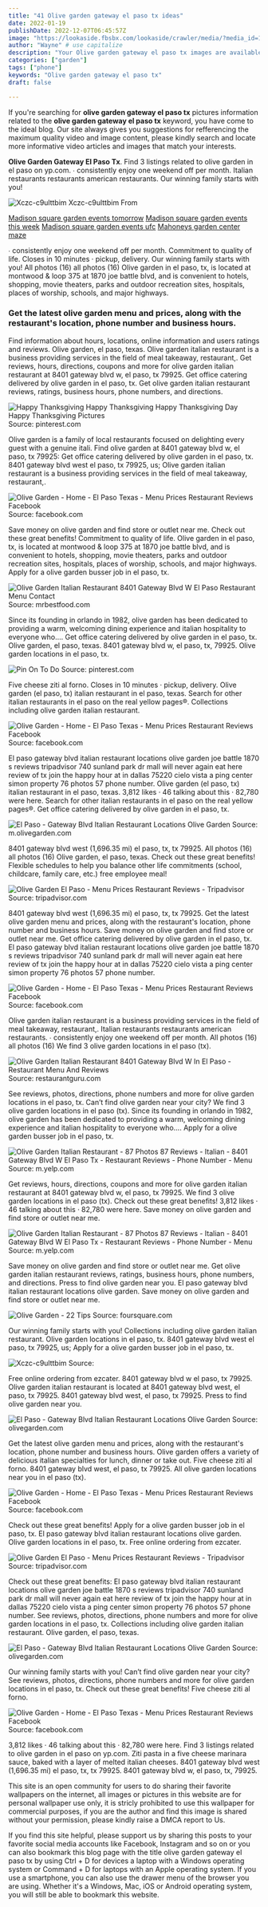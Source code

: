 ```yaml
---
title: "41 Olive garden gateway el paso tx ideas"
date: 2022-01-19
publishDate: 2022-12-07T06:45:57Z
image: "https://lookaside.fbsbx.com/lookaside/crawler/media/?media_id=10157859485651805"
author: "Wayne" # use capitalize
description: "Your Olive garden gateway el paso tx images are available in this site. Olive garden gateway el paso tx are a topic that is being searched for and liked by netizens now. You can Find and Download the Olive garden gateway el paso tx files here. Download all royalty-free images."
categories: ["garden"]
tags: ["phone"]
keywords: "Olive garden gateway el paso tx"
draft: false

---
```


If you're searching for **olive garden gateway el paso tx** pictures information related to the **olive garden gateway el paso tx** keyword, you have come to the ideal  blog.  Our site always  gives you  suggestions  for refferencing  the maximum  quality video and image  content, please kindly search and locate more informative video articles and images  that match your interests.

**Olive Garden Gateway El Paso Tx**. Find 3 listings related to olive garden in el paso on yp.com. ∙ consistently enjoy one weekend off per month. Italian restaurants restaurants american restaurants. Our winning family starts with you!

![Xczc-c9ulttbim](https://lookaside.fbsbx.com/lookaside/crawler/media/?media_id=10157915621256805 "Xczc-c9ulttbim")
Xczc-c9ulttbim From 

[Madison square garden events tomorrow](/madison-square-garden-events-tomorrow/)
[Madison square garden events this week](/madison-square-garden-events-this-week/)
[Madison square garden events ufc](/madison-square-garden-events-ufc/)
[Mahoneys garden center maze](/mahoneys-garden-center-maze/)

∙ consistently enjoy one weekend off per month. Commitment to quality of life. Closes in 10 minutes · pickup, delivery. Our winning family starts with you! All photos (16) all photos (16) Olive garden in el paso, tx, is located at montwood &amp; loop 375 at 1870 joe battle blvd, and is convenient to hotels, shopping, movie theaters, parks and outdoor recreation sites, hospitals, places of worship, schools, and major highways.

### Get the latest olive garden menu and prices, along with the restaurant&#039;s location, phone number and business hours.

Find information about hours, locations, online information and users ratings and reviews. Olive garden, el paso, texas. Olive garden italian restaurant is a business providing services in the field of meal takeaway, restaurant,. Get reviews, hours, directions, coupons and more for olive garden italian restaurant at 8401 gateway blvd w, el paso, tx 79925. Get office catering delivered by olive garden in el paso, tx. Get olive garden italian restaurant reviews, ratings, business hours, phone numbers, and directions.


![Happy Thanksgiving Happy Thanksgiving Happy Thanksgiving Day Happy Thanksgiving Pictures](https://i.pinimg.com/originals/52/b8/36/52b836de53127b2f416626c3870e22ac.gif "Happy Thanksgiving Happy Thanksgiving Happy Thanksgiving Day Happy Thanksgiving Pictures")
Source: pinterest.com

Olive garden is a family of local restaurants focused on delighting every guest with a genuine itali. Find olive garden at 8401 gateway blvd w, el paso, tx 79925: Get office catering delivered by olive garden in el paso, tx. 8401 gateway blvd west el paso, tx 79925, us; Olive garden italian restaurant is a business providing services in the field of meal takeaway, restaurant,.

![Olive Garden - Home - El Paso Texas - Menu Prices Restaurant Reviews Facebook](https://lookaside.fbsbx.com/lookaside/crawler/media/?media_id=10157896250916805 "Olive Garden - Home - El Paso Texas - Menu Prices Restaurant Reviews Facebook")
Source: facebook.com

Save money on olive garden and find store or outlet near me. Check out these great benefits! Commitment to quality of life. Olive garden in el paso, tx, is located at montwood &amp; loop 375 at 1870 joe battle blvd, and is convenient to hotels, shopping, movie theaters, parks and outdoor recreation sites, hospitals, places of worship, schools, and major highways. Apply for a olive garden busser job in el paso, tx.

![Olive Garden Italian Restaurant 8401 Gateway Blvd W El Paso Restaurant Menu Contact](https://lh5.googleusercontent.com/p/AF1QipM2zp5VH9vpAOAKbETGmDrnJO3sOib6w6WoVBj2 "Olive Garden Italian Restaurant 8401 Gateway Blvd W El Paso Restaurant Menu Contact")
Source: mrbestfood.com

Since its founding in orlando in 1982, olive garden has been dedicated to providing a warm, welcoming dining experience and italian hospitality to everyone who…. Get office catering delivered by olive garden in el paso, tx. Olive garden, el paso, texas. 8401 gateway blvd w, el paso, tx, 79925. Olive garden locations in el paso, tx.

![Pin On To Do](https://i.pinimg.com/originals/3b/8f/c3/3b8fc3d4db6c20faf6226dbc5494da47.png "Pin On To Do")
Source: pinterest.com

Five cheese ziti al forno. Closes in 10 minutes · pickup, delivery. Olive garden (el paso, tx) italian restaurant in el paso, texas. Search for other italian restaurants in el paso on the real yellow pages®. Collections including olive garden italian restaurant.

![Olive Garden - Home - El Paso Texas - Menu Prices Restaurant Reviews Facebook](https://lookaside.fbsbx.com/lookaside/crawler/media/?media_id=10157796298406805 "Olive Garden - Home - El Paso Texas - Menu Prices Restaurant Reviews Facebook")
Source: facebook.com

El paso gateway blvd italian restaurant locations olive garden joe battle 1870 s reviews tripadvisor 740 sunland park dr mall will never again eat here review of tx join the happy hour at in dallas 75220 cielo vista a ping center simon property 76 photos 57 phone number. Olive garden (el paso, tx) italian restaurant in el paso, texas. 3,812 likes · 46 talking about this · 82,780 were here. Search for other italian restaurants in el paso on the real yellow pages®. Get office catering delivered by olive garden in el paso, tx.

![El Paso - Gateway Blvd Italian Restaurant Locations Olive Garden](https://media.olivegarden.com/mobile/images/dar-logo_olivegarden.png "El Paso - Gateway Blvd Italian Restaurant Locations Olive Garden")
Source: m.olivegarden.com

8401 gateway blvd west (1,696.35 mi) el paso, tx, tx 79925. All photos (16) all photos (16) Olive garden, el paso, texas. Check out these great benefits! Flexible schedules to help you balance other life commitments (school, childcare, family care, etc.) free employee meal!

![Olive Garden El Paso - Menu Prices Restaurant Reviews - Tripadvisor](https://media-cdn.tripadvisor.com/media/photo-s/0c/7d/ab/d2/9d012374fef0cb329652deed589148.jpg "Olive Garden El Paso - Menu Prices Restaurant Reviews - Tripadvisor")
Source: tripadvisor.com

8401 gateway blvd west (1,696.35 mi) el paso, tx, tx 79925. Get the latest olive garden menu and prices, along with the restaurant&#039;s location, phone number and business hours. Save money on olive garden and find store or outlet near me. Get office catering delivered by olive garden in el paso, tx. El paso gateway blvd italian restaurant locations olive garden joe battle 1870 s reviews tripadvisor 740 sunland park dr mall will never again eat here review of tx join the happy hour at in dallas 75220 cielo vista a ping center simon property 76 photos 57 phone number.

![Olive Garden - Home - El Paso Texas - Menu Prices Restaurant Reviews Facebook](https://lookaside.fbsbx.com/lookaside/crawler/media/?media_id=10157891352061805 "Olive Garden - Home - El Paso Texas - Menu Prices Restaurant Reviews Facebook")
Source: facebook.com

Olive garden italian restaurant is a business providing services in the field of meal takeaway, restaurant,. Italian restaurants restaurants american restaurants. ∙ consistently enjoy one weekend off per month. All photos (16) all photos (16) We find 3 olive garden locations in el paso (tx).

![Olive Garden Italian Restaurant 8401 Gateway Blvd W In El Paso - Restaurant Menu And Reviews](https://img.restaurantguru.com/w550/h367/r877-dessert-Olive-Garden-Italian-Restaurant-2021-09-966.jpg "Olive Garden Italian Restaurant 8401 Gateway Blvd W In El Paso - Restaurant Menu And Reviews")
Source: restaurantguru.com

See reviews, photos, directions, phone numbers and more for olive garden locations in el paso, tx. Can’t find olive garden near your city? We find 3 olive garden locations in el paso (tx). Since its founding in orlando in 1982, olive garden has been dedicated to providing a warm, welcoming dining experience and italian hospitality to everyone who…. Apply for a olive garden busser job in el paso, tx.

![Olive Garden Italian Restaurant - 87 Photos 87 Reviews - Italian - 8401 Gateway Blvd W El Paso Tx - Restaurant Reviews - Phone Number - Menu](https://s3-media0.fl.yelpcdn.com/bphoto/3sEYJO6Y1xiz1CjsGL3oFA/348s.jpg "Olive Garden Italian Restaurant - 87 Photos 87 Reviews - Italian - 8401 Gateway Blvd W El Paso Tx - Restaurant Reviews - Phone Number - Menu")
Source: m.yelp.com

Get reviews, hours, directions, coupons and more for olive garden italian restaurant at 8401 gateway blvd w, el paso, tx 79925. We find 3 olive garden locations in el paso (tx). Check out these great benefits! 3,812 likes · 46 talking about this · 82,780 were here. Save money on olive garden and find store or outlet near me.

![Olive Garden Italian Restaurant - 87 Photos 87 Reviews - Italian - 8401 Gateway Blvd W El Paso Tx - Restaurant Reviews - Phone Number - Menu](https://s3-media0.fl.yelpcdn.com/bphoto/n8kZhgCKgxSFlufLQKCifA/348s.jpg "Olive Garden Italian Restaurant - 87 Photos 87 Reviews - Italian - 8401 Gateway Blvd W El Paso Tx - Restaurant Reviews - Phone Number - Menu")
Source: m.yelp.com

Save money on olive garden and find store or outlet near me. Get olive garden italian restaurant reviews, ratings, business hours, phone numbers, and directions. Press to find olive garden near you. El paso gateway blvd italian restaurant locations olive garden. Save money on olive garden and find store or outlet near me.

![Olive Garden - 22 Tips](https://fastly.4sqi.net/img/general/600x600/21396869_WcloBNvSU0gRKDb-vXYjY7JWYP5n7XcsKwYpWQZBBNM.jpg "Olive Garden - 22 Tips")
Source: foursquare.com

Our winning family starts with you! Collections including olive garden italian restaurant. Olive garden locations in el paso, tx. 8401 gateway blvd west el paso, tx 79925, us; Apply for a olive garden busser job in el paso, tx.

![Xczc-c9ulttbim](https://lookaside.fbsbx.com/lookaside/crawler/media/?media_id=10157915621256805 "Xczc-c9ulttbim")
Source: 

Free online ordering from ezcater. 8401 gateway blvd w el paso, tx 79925. Olive garden italian restaurant is located at 8401 gateway blvd west, el paso, tx 79925. 8401 gateway blvd west, el paso, tx 79925. Press to find olive garden near you.

![El Paso - Gateway Blvd Italian Restaurant Locations Olive Garden](https://media.olivegarden.com/images/site/logo_olivegarden.png "El Paso - Gateway Blvd Italian Restaurant Locations Olive Garden")
Source: olivegarden.com

Get the latest olive garden menu and prices, along with the restaurant&#039;s location, phone number and business hours. Olive garden offers a variety of delicious italian specialties for lunch, dinner or take out. Five cheese ziti al forno. 8401 gateway blvd west, el paso, tx 79925. All olive garden locations near you in el paso (tx).

![Olive Garden - Home - El Paso Texas - Menu Prices Restaurant Reviews Facebook](https://lookaside.fbsbx.com/lookaside/crawler/media/?media_id=10157902158356805 "Olive Garden - Home - El Paso Texas - Menu Prices Restaurant Reviews Facebook")
Source: facebook.com

Check out these great benefits! Apply for a olive garden busser job in el paso, tx. El paso gateway blvd italian restaurant locations olive garden. Olive garden locations in el paso, tx. Free online ordering from ezcater.

![Olive Garden El Paso - Menu Prices Restaurant Reviews - Tripadvisor](https://media-cdn.tripadvisor.com/media/photo-s/14/16/7f/9b/20180810-215122-largejpg.jpg "Olive Garden El Paso - Menu Prices Restaurant Reviews - Tripadvisor")
Source: tripadvisor.com

Check out these great benefits: El paso gateway blvd italian restaurant locations olive garden joe battle 1870 s reviews tripadvisor 740 sunland park dr mall will never again eat here review of tx join the happy hour at in dallas 75220 cielo vista a ping center simon property 76 photos 57 phone number. See reviews, photos, directions, phone numbers and more for olive garden locations in el paso, tx. Collections including olive garden italian restaurant. Olive garden, el paso, texas.

![El Paso - Gateway Blvd Italian Restaurant Locations Olive Garden](https://media.olivegarden.com/en_us/images/marketing/italian-restaurant-olive-garden-location-g4-rdv.jpg "El Paso - Gateway Blvd Italian Restaurant Locations Olive Garden")
Source: olivegarden.com

Our winning family starts with you! Can’t find olive garden near your city? See reviews, photos, directions, phone numbers and more for olive garden locations in el paso, tx. Check out these great benefits! Five cheese ziti al forno.

![Olive Garden - Home - El Paso Texas - Menu Prices Restaurant Reviews Facebook](https://lookaside.fbsbx.com/lookaside/crawler/media/?media_id=10157859485651805 "Olive Garden - Home - El Paso Texas - Menu Prices Restaurant Reviews Facebook")
Source: facebook.com

3,812 likes · 46 talking about this · 82,780 were here. Find 3 listings related to olive garden in el paso on yp.com. Ziti pasta in a five cheese marinara sauce, baked with a layer of melted italian cheeses. 8401 gateway blvd west (1,696.35 mi) el paso, tx, tx 79925. 8401 gateway blvd w, el paso, tx, 79925.

This site is an open community for users to do sharing their favorite wallpapers on the internet, all images or pictures in this website are for personal wallpaper use only, it is stricly prohibited to use this wallpaper for commercial purposes, if you are the author and find this image is shared without your permission, please kindly raise a DMCA report to Us.

If you find this site helpful, please support us by sharing this posts to your favorite social media accounts like Facebook, Instagram and so on or you can also bookmark this blog page with the title olive garden gateway el paso tx by using Ctrl + D for devices a laptop with a Windows operating system or Command + D for laptops with an Apple operating system. If you use a smartphone, you can also use the drawer menu of the browser you are using. Whether it's a Windows, Mac, iOS or Android operating system, you will still be able to bookmark this website.
